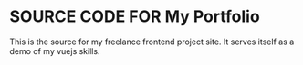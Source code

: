 # SOURCE CODE FOR My Portfolio

This is the source for my freelance frontend project site. 
It serves itself as a demo of my vuejs skills.